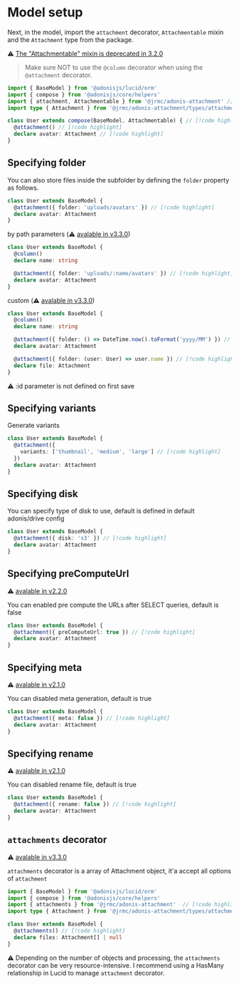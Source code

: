 # Model setup

Next, in the model, import the `attachment` decorator, `Attachmentable` mixin and the `Attachment` type from the package.

⚠️ [The "Attachmentable" mixin is deprecated in 3.2.0](/changelog#_3-2-0) 

> Make sure NOT to use the `@column` decorator when using the `@attachment` decorator.

```ts
import { BaseModel } from '@adonisjs/lucid/orm'
import { compose } from '@adonisjs/core/helpers'
import { attachment, Attachmentable } from '@jrmc/adonis-attachment' // [!code highlight]
import type { Attachment } from '@jrmc/adonis-attachment/types/attachment' // [!code highlight]

class User extends compose(BaseModel, Attachmentable) { // [!code highlight]
  @attachment() // [!code highlight]
  declare avatar: Attachment // [!code highlight]
}
```

## Specifying folder

You can also store files inside the subfolder by defining the `folder` property as follows.

```ts
class User extends BaseModel {
  @attachment({ folder: 'uploads/avatars' }) // [!code highlight]
  declare avatar: Attachment
}
```

by path parameters (⚠️ [avalable in v3.3.0](/changelog#_3-3-0))

```ts
class User extends BaseModel {
  @column()
  declare name: string

  @attachment({ folder: 'uploads/:name/avatars' }) // [!code highlight]
  declare avatar: Attachment
}
```

custom  (⚠️ [avalable in v3.3.0](/changelog#_3-3-0))

```ts
class User extends BaseModel {
  @column()
  declare name: string

  @attachment({ folder: () => DateTime.now().toFormat('yyyy/MM') }) // [!code highlight]
  declare avatar: Attachment

  @attachment({ folder: (user: User) => user.name }) // [!code highlight]
  declare file: Attachment
}
```

⚠️ :id parameter is not defined on first save


## Specifying variants

Generate variants

```ts
class User extends BaseModel {
  @attachment({
    variants: ['thumbnail', 'medium', 'large'] // [!code highlight]
  })
  declare avatar: Attachment
}
```

## Specifying disk

You can specify type of disk to use, default is defined in default adonis/drive config

```ts
class User extends BaseModel {
  @attachment({ disk: 's3' }) // [!code highlight]
  declare avatar: Attachment
}
```

## Specifying preComputeUrl

⚠️ [avalable in v2.2.0](/changelog#_2-2-0)

You can enabled pre compute the URLs after SELECT queries, default is false

```ts
class User extends BaseModel {
  @attachment({ preComputeUrl: true }) // [!code highlight]
  declare avatar: Attachment
}
```


## Specifying meta

⚠️ [avalable in v2.1.0](/changelog#_2-1-0)

You can disabled meta generation, default is true

```ts
class User extends BaseModel {
  @attachment({ meta: false }) // [!code highlight]
  declare avatar: Attachment
}
```

## Specifying rename

⚠️ [avalable in v2.1.0](/changelog#_2-1-0)

You can disabled rename file, default is true

```ts
class User extends BaseModel {
  @attachment({ rename: false }) // [!code highlight]
  declare avatar: Attachment
}
```

## `attachments` decorator

⚠️ [avalable in v3.3.0](/changelog#_3-3-0)

`attachments` decorator is a array of Attachment object, it'a accept all options of `attachment`

```ts
import { BaseModel } from '@adonisjs/lucid/orm'
import { compose } from '@adonisjs/core/helpers'
import { attachments } from '@jrmc/adonis-attachment'  // [!code highlight]
import type { Attachment } from '@jrmc/adonis-attachment/types/attachment'

class User extends BaseModel {
  @attachments() // [!code highlight]
  declare files: Attachment[] | null
}
```


⚠️ Depending on the number of objects and processing, the `attachments` decorator can be very resource-intensive. I recommend using a HasMany relationship in Lucid to manage `attachment` decorator.
